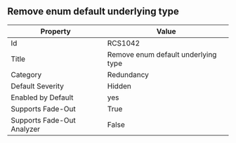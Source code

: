 ## Remove enum default underlying type

Property | Value
--- | --- 
Id | RCS1042
Title | Remove enum default underlying type
Category | Redundancy
Default Severity | Hidden
Enabled by Default | yes
Supports Fade-Out | True
Supports Fade-Out Analyzer | False
